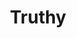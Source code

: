 ---
title: Truthy
direct_url: https://projects.calebevans.me/truthy/
category: math
description: Construct truth tables without fatiguing your hand
---